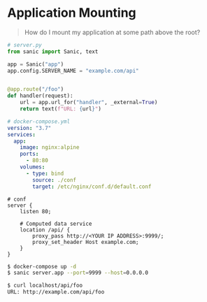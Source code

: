 # Application Mounting

> How do I mount my application at some path above the root?

```python
# server.py
from sanic import Sanic, text

app = Sanic("app")
app.config.SERVER_NAME = "example.com/api"


@app.route("/foo")
def handler(request):
    url = app.url_for("handler", _external=True)
    return text(f"URL: {url}")
```

```yaml
# docker-compose.yml
version: "3.7"
services:
  app:
    image: nginx:alpine
    ports:
      - 80:80
    volumes:
      - type: bind
        source: ./conf
        target: /etc/nginx/conf.d/default.conf
```

```nginx
# conf
server {
    listen 80;

    # Computed data service
    location /api/ {
        proxy_pass http://<YOUR IP ADDRESS>:9999/;
        proxy_set_header Host example.com;
    }
}
```
```bash
$ docker-compose up -d
$ sanic server.app --port=9999 --host=0.0.0.0
```
```bash
$ curl localhost/api/foo
URL: http://example.com/api/foo
```

